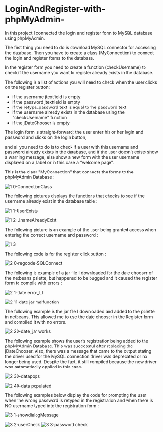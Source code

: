 # LoginAndRegister-with-phpMyAdmin-



 In this project I connected the login and register form to MySQL database using phpMyAdmin.

The first thing you need to do is download MySQL connector for accessing the database. 
Then you have to create a class (MyConnection) to connect the login and register forms to the database.

In the register form you need to create a function (checkUsername) to check if the username you want to register already exists in the database.

The following is a list of actions you will need to check when the user clicks on the register button:

- if the username jtextfield is empty
- if the password jtextfield is empty
- if the retype_password text is equal to the password text
- if the username already exists in the database using the "checkUsername" function
- if the jDateChooser is empty

The login form is straight-forward;
the user enter his or her login and password and clicks on the login button,

and all you need to do is to check if a user with this username and password already exists in the database, and if the user doesn’t exists show a warning message, else show a new form with the user username displayed on a jlabel or in this case a “welcome page”.

 This is the class "MyConnection" that connects the forms to the phpMyAdmin Database : 



![1 0-ConnectionClass](https://user-images.githubusercontent.com/20470279/60298939-970cfc00-98f9-11e9-85f2-31bc04c38f39.JPG)




The following pictures displays the functions that checks to see if the username already exist in the database table : 

![1 1-UserExists](https://user-images.githubusercontent.com/20470279/60299118-f2d78500-98f9-11e9-9b98-1d1c6f38baf3.JPG)


![1 2-UnameAlreadyExist](https://user-images.githubusercontent.com/20470279/60299150-0a167280-98fa-11e9-85d7-9b39c8a9dff8.JPG)



The following picture is an example of the user being granted access when entering the correct username and password : 


![1 3](https://user-images.githubusercontent.com/20470279/60299690-50200600-98fb-11e9-8215-d100fbe837f7.JPG)


The following code is for the register click button :


![2 0-regcode-SQLConnect](https://user-images.githubusercontent.com/20470279/60299782-88bfdf80-98fb-11e9-80e9-926e71868801.JPG)


The following is example of a jar file I downloaded for the date chooser of the netbeans palette, but happened to be bugged and it caused the register form to compile with errors :


![2 1-date error_LI](https://user-images.githubusercontent.com/20470279/60300214-7f834280-98fc-11e9-8287-31c6800b4455.jpg)

![2 11-date jar malfunction](https://user-images.githubusercontent.com/20470279/60300265-9de93e00-98fc-11e9-8082-8af467e8dabc.JPG)

The following example is the jar file I downloaded and added to the palette in netbeans. This allowed me to use the date chooser in the Register form and compiled it with no errors.


![2 20-date_jar works](https://user-images.githubusercontent.com/20470279/60300310-b6f1ef00-98fc-11e9-9b9f-003197bc806a.JPG)

The following example shows the user’s registration being added to the phpMyAdmin Database. This was successful after replacing the jDateChooser. Also, there was a message that came to the output stating the driver used for the MySQL connection driver was deprecated or no longer being used. Despite the fact, it still compiled because the new driver was automatically applied in this case. 


![2 30-datapops](https://user-images.githubusercontent.com/20470279/60300613-59aa6d80-98fd-11e9-857f-0a443900d4a2.jpg)

![2 40-data populated](https://user-images.githubusercontent.com/20470279/60300693-86f71b80-98fd-11e9-87af-7ed7637d1dc9.JPG)

The following examples below display the code for prompting the user when the wrong password is retyped in the registration and when there is NO username typed into the registration form : 

![3 1-showdialogMessage](https://user-images.githubusercontent.com/20470279/60300792-c0c82200-98fd-11e9-9fab-1a6e83643947.JPG)

![3 2-userCheck](https://user-images.githubusercontent.com/20470279/60300830-d76e7900-98fd-11e9-987f-4c92e803fed8.JPG)
![3 3-password check](https://user-images.githubusercontent.com/20470279/60300834-d9383c80-98fd-11e9-94e0-c139010fc369.JPG)
